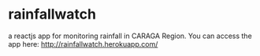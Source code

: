 # rainfallwatch
a reactjs app for monitoring rainfall in CARAGA Region.
You can access the app here: http://rainfallwatch.herokuapp.com/
